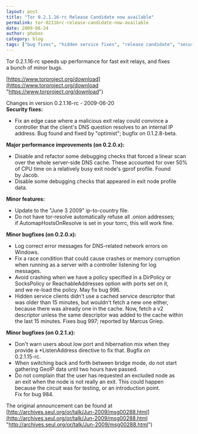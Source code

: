 ```yaml
---
layout: post
title: "Tor 0.2.1.16-rc Release Candidate now available"
permalink: tor-02116rc-release-candidate-now-available
date: 2009-06-24
author: phobos
category: blog
tags: ["bug fixes", "hidden service fixes", "release candidate", "security fixes"]
---
```


Tor 0.2.1.16-rc speeds up performance for fast exit relays, and fixes  
a bunch of minor bugs.

[https://www.torproject.org/download](https://www.torproject.org/download "https://www.torproject.org/download")

Changes in version 0.2.1.16-rc - 2009-06-20  
**Security fixes:**

- Fix an edge case where a malicious exit relay could convince a  
 controller that the client's DNS question resolves to an internal IP  
 address. Bug found and fixed by "optimist"; bugfix on 0.1.2.8-beta.

**Major performance improvements (on 0.2.0.x):**

- Disable and refactor some debugging checks that forced a linear scan  
 over the whole server-side DNS cache. These accounted for over 50%  
 of CPU time on a relatively busy exit node's gprof profile. Found  
 by Jacob.
- Disable some debugging checks that appeared in exit node profile  
 data.

**Minor features:**

- Update to the "June 3 2009" ip-to-country file.
- Do not have tor-resolve automatically refuse all .onion addresses;  
 if AutomapHostsOnResolve is set in your torrc, this will work fine.

**Minor bugfixes (on 0.2.0.x):**

- Log correct error messages for DNS-related network errors on  
 Windows.
- Fix a race condition that could cause crashes or memory corruption  
 when running as a server with a controller listening for log  
 messages.
- Avoid crashing when we have a policy specified in a DirPolicy or  
 SocksPolicy or ReachableAddresses option with ports set on it,  
 and we re-load the policy. May fix bug 996.
- Hidden service clients didn't use a cached service descriptor that  
 was older than 15 minutes, but wouldn't fetch a new one either,  
 because there was already one in the cache. Now, fetch a v2  
 descriptor unless the same descriptor was added to the cache within  
 the last 15 minutes. Fixes bug 997; reported by Marcus Griep.

**Minor bugfixes (on 0.2.1.x):**

- Don't warn users about low port and hibernation mix when they  
 provide a \*ListenAddress directive to fix that. Bugfix on  
 0.2.1.15-rc.
- When switching back and forth between bridge mode, do not start  
 gathering GeoIP data until two hours have passed.
- Do not complain that the user has requested an excluded node as  
 an exit when the node is not really an exit. This could happen  
 because the circuit was for testing, or an introduction point.  
 Fix for bug 984.

The original announcement can be found at [http://archives.seul.org/or/talk/Jun-2009/msg00288.html](http://archives.seul.org/or/talk/Jun-2009/msg00288.html "http://archives.seul.org/or/talk/Jun-2009/msg00288.html")

